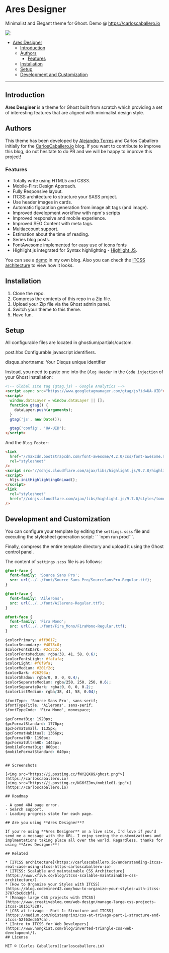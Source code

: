 # Ares Designer

Minimalist and Elegant theme for Ghost. Demo @ https://carloscaballero.io

[<img src="https://i.postimg.cc/fWY2QX89/ghost.png">](https://carloscaballero.io)

- [Ares Designer](#ares-designer)
  - [Introduction](#introduction)
  - [Authors](#authors)
    - [Features](#features)
  - [Installation](#installation)
  - [Setup](#setup)
  - [Development and Customization](#development-and-customization)

---

## Introduction

**Ares Desginer** is a theme for Ghost built from scratch which providing a set of interesting features that are aligned with minimalist design style.

## Authors

This theme has been developed by [Alejandro Torres](https://github.com/torresalejandro) and Carlos Caballero initially for the [CarlosCaballero.io](https://carloscaballero.io) blog. If you want to contribute to improve this blog, do not hesitate to do PR and we will be happy to improve this project!

### Features

- Totally write using HTML5 and CSS3.
- Mobile-First Design Approach.
- Fully Responsive layout.
- ITCSS architecture to structure your SASS project.
- Use header images in cards.
- Automatic figcaption generation from image alt tags (and image).
- Improved development workflow with npm's scripts
- Improved responsive and mobile experience.
- Improved SEO Content with meta tags.
- Multiaccount support.
- Estimation about the time of reading.
- Series blog posts.
- FontAwesome implemented for easy use of icons fonts
- Highlight.js integrated for Syntax highlighting - [Highlight JS](http://highlightjs.org).

You can see a [demo](https://carloscaballero.io) in my own blog. Also you can check the [ITCSS architecture](https://carloscaballero.io/understanding-itcss-real-case-using-itcss-https-carloscaballero-io) to view how it looks.

## Installation

1. Clone the repo.
2. Compress the contents of this repo in a Zip file.
3. Upload your Zip file via the Ghost admin panel.
4. Switch your theme to this theme.
5. Have fun.

## Setup

All configurable files are located in ghostium/partials/custom.

post.hbs
Configurable javascript identifiers.

disqus_shortname: Your Disqus unique identifier

Instead, you need to paste one into the `Blog Header` in the `Code injection` of your Ghost installation:

```html
<!-- Global site tag (gtag.js) - Google Analytics -->
<script async src="https://www.googletagmanager.com/gtag/js?id=UA-UID"></script>
<script>
  window.dataLayer = window.dataLayer || [];
  function gtag() {
    dataLayer.push(arguments);
  }
  gtag('js', new Date());

  gtag('config', 'UA-UID');
</script>
```

And the `Blog Footer`:

```html
<link
  href="//maxcdn.bootstrapcdn.com/font-awesome/4.2.0/css/font-awesome.min.css"
  rel="stylesheet"
/>
<script src="//cdnjs.cloudflare.com/ajax/libs/highlight.js/9.7.0/highlight.min.js"></script>
<script>
  hljs.initHighlightingOnLoad();
</script>
<link
  rel="stylesheet"
  href="//cdnjs.cloudflare.com/ajax/libs/highlight.js/9.7.0/styles/tomorrow-night-eighties.min.css"
/>
```

## Development and Customization

You can configure your template by editing the `settings.scss` file and executing the stylesheet generation script: `` `npm run prod```.

Finally, compress the entire template directory and upload it using the Ghost control panel.

The content of `settings.scss` file is as follows:

```css
@font-face {
  font-family: 'Source Sans Pro';
  src: url(../../font/Source_Sans_Pro/SourceSansPro-Regular.ttf);
}

@font-face {
  font-family: 'Ailerons';
  src: url(../../font/Ailerons-Regular.ttf);
}

@font-face {
  font-family: 'Fira Mono';
  src: url(../../font/Fira_Mono/FiraMono-Regular.ttf);
}

$colorPrimary: #ff9617;
$colorSecondary: #4078c0;
$colorFontsDark: #2c2c2c;
$colorFontsMedium: rgba(38, 41, 58, 0.6);
$colorFontsLight: #fafafa;
$colorLight: #f6f9fa;
$colorMedium: #201f2d;
$colorDark: #26293a;
$colorShadow: rgba(0, 0, 0, 0.4);
$colorSeparateMedium: rgba(250, 250, 250, 0.6);
$colorSeparateDark: rgba(0, 0, 0, 0.2);
$colorListMedium: rgba(38, 41, 58, 0.04);

$fontType: 'Source Sans Pro', sans-serif;
$fontTypeTitle: 'Ailerons', sans-serif;
$fontTypeCode: 'Fira Mono', monospace;

$pcFormatBig: 1920px;
$pcFormatStandard: 1770px;
$pcFormatSmall: 1135px;
$pcFormatHabitual: 1366px;
$pcFormatHD: 1190px;
$pcFormatUltraHD: 1443px;
$mobileFormatBig: 860px;
$mobileFormatStandard: 640px;
```

```

## Screenshots

[<img src="https://i.postimg.cc/fWY2QX89/ghost.png">](https://carloscaballero.io)
[<img src="https://i.postimg.cc/NG6fZJmv/mobile01.jpg">](https://carloscaballero.io)

## Roadmap

- A good 404 page error.
- Search support.
- Loading progress state for each page.

## Are you using **Ares Designer**?

If you're using **Ares Designer** on a live site, I'd love if you'd send me a message with the URL. I enjoy seeing the customizations and implmentations taking place all over the world. Regardless, thanks for using **Ares Designer**!

## Related

* [ITCSS architecture](https://carloscaballero.io/understanding-itcss-real-case-using-itcss-https-carloscaballero-io)
* [ITCSS: Scalable and maintainable CSS Architecture](https://www.xfive.co/blog/itcss-scalable-maintainable-css-architecture/).
* [How to Organize your Styles with ITCSS](https://blog.codeminer42.com/how-to-organize-your-styles-with-itcss-3787cbc6dcbf).
* [Manage large CSS projects with ITCSS](https://www.creativebloq.com/web-design/manage-large-css-projects-itcss-101517528).
* [CSS at trivago — Part 1: Structure and ITCSS](https://medium.com/@pistenprinz/css-at-trivago-part-1-structure-and-itcss-52f63ed557ca).
* [Intro to ITCSS for Web Developers](https://www.hongkiat.com/blog/inverted-triangle-css-web-development/).
## License

MIT © [Carlos Caballero](carloscaballero.io)
```
